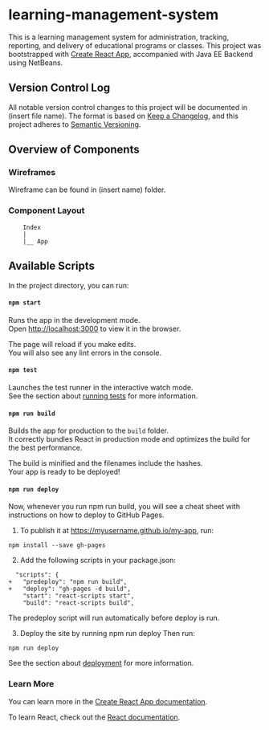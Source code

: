 # learning-management-system
This is a learning management system for administration, tracking, reporting, and delivery of educational programs or classes.
This project was bootstrapped with [Create React App](https://github.com/facebook/create-react-app), accompanied with Java EE Backend using NetBeans.

## Version Control Log
All notable version control changes to this project will be documented in (insert file name).
The format is based on [Keep a Changelog](https://keepachangelog.com/en/1.0.0/),
and this project adheres to [Semantic Versioning](https://semver.org/spec/v2.0.0.html).

## Overview of Components
### Wireframes
Wireframe can be found in (insert name) folder.

### Component Layout

        Index
        |     
        |__ App 

## Available Scripts

In the project directory, you can run:

#### `npm start`

Runs the app in the development mode.<br>
Open [http://localhost:3000](http://localhost:3000) to view it in the browser.

The page will reload if you make edits.<br>
You will also see any lint errors in the console.

#### `npm test`

Launches the test runner in the interactive watch mode.<br>
See the section about [running tests](https://facebook.github.io/create-react-app/docs/running-tests) for more information.

#### `npm run build`

Builds the app for production to the `build` folder.<br>
It correctly bundles React in production mode and optimizes the build for the best performance.

The build is minified and the filenames include the hashes.<br>
Your app is ready to be deployed!

#### `npm run deploy`

Now, whenever you run npm run build, you will see a cheat sheet with instructions on how to deploy to GitHub Pages.

1. To publish it at https://myusername.github.io/my-app, run:

```
npm install --save gh-pages
```

2. Add the following scripts in your package.json:

```
  "scripts": {
+   "predeploy": "npm run build",
+   "deploy": "gh-pages -d build",
    "start": "react-scripts start",
    "build": "react-scripts build",
```
The predeploy script will run automatically before deploy is run.

3. Deploy the site by running npm run deploy
Then run:

```
npm run deploy
```

See the section about [deployment](https://facebook.github.io/create-react-app/docs/deployment) for more information.

### Learn More

You can learn more in the [Create React App documentation](https://facebook.github.io/create-react-app/docs/getting-started).

To learn React, check out the [React documentation](https://reactjs.org/).
